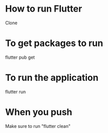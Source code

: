 # How to run Flutter

Clone 

# To get packages to run

flutter pub get

# To run the application

flutter run

# When you push

Make sure to run "flutter clean"
